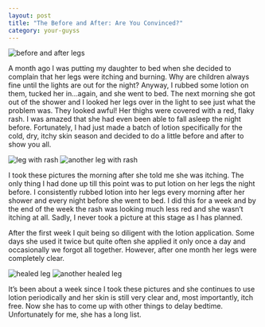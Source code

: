 ```yaml
---
layout: post
title: "The Before and After: Are You Convinced?"
category: your-guyss
---
```

![before and after legs](/themilewidelife.com/assets/images/before-and-after-legs.jpg)

A month ago I was putting my daughter to bed when she decided to complain that her legs were itching and burning. Why are children always fine until the lights are out for the night? Anyway, I rubbed some lotion on them, tucked her in…again, and she went to bed. The next morning she got out of the shower and I looked her legs over in the light to see just what the problem was. They looked awful! Her thighs were covered with a red, flaky rash. I was amazed that she had even been able to fall asleep the night before. Fortunately, I had just made a batch of lotion specifically for the cold, dry, itchy skin season and decided to do a little before and after to show you all.

![leg with rash](/themilewidelife.com/assets/images/rash-leg-2.jpg)
![another leg with rash](/themilewidelife.com/assets/images/rash-leg.jpg)

I took these pictures the morning after she told me she was itching. The only thing I had done up till this point was to put lotion on her legs the night before. I consistently rubbed lotion into her legs every morning after her shower and every night before she went to bed. I did this for a week and by the end of the week the rash was looking much less red and she wasn’t itching at all. Sadly, I never took a picture at this stage as I has planned.

After the first week I quit being so diligent with the lotion application. Some days she used it twice but quite often she applied it only once a day and occasionally we forgot all together. However, after one month her legs were completely clear.

![healed leg](/themilewidelife.com/assets/images/healed-leg2.jpg)
![another healed leg](/themilewidelife.com/assets/images/healed-leg.jpg)

It’s been about a week since I took these pictures and she continues to use lotion periodically and her skin is still very clear and, most importantly, itch free. Now she has to come up with other things to delay bedtime. Unfortunately for me, she has a long list.
